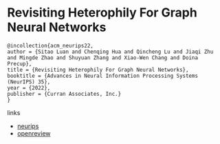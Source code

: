 # Revisiting Heterophily For Graph Neural Networks

```
@incollection{acm_neurips22,
author = {Sitao Luan and Chenqing Hua and Qincheng Lu and Jiaqi Zhu and Mingde Zhao and Shuyuan Zhang and Xiao-Wen Chang and Doina Precup},
title = {Revisiting Heterophily For Graph Neural Networks},
booktitle = {Advances in Neural Information Processing Systems (NeurIPS) 35},
year = {2022},
publisher = {Curran Associates, Inc.}
}
```

links
- [neurips](https://nips.cc/Conferences/2022/Schedule?showEvent=54959)
- [openreview](https://openreview.net/forum?id=NjeEfP7e3KZ)
